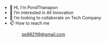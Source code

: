- 👋 Hi, I’m PondThanapon
- 👀 I’m interested in All Innovation 
- 💞️ I’m looking to collaborate on Tech Company
- 📫 How to reach me 
    > pp9621t9@gmail.com

<!---
PondThanapon/PondThanapon is a ✨ special ✨ repository because its `README.md` (this file) appears on your GitHub profile.
You can click the Preview link to take a look at your changes.
--->
